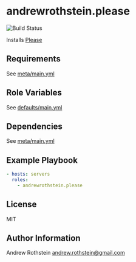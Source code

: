 andrewrothstein.please
=========
![Build Status](https://github.com/andrewrothstein/ansible-please/actions/workflows/build.yml/badge.svg)

Installs [Please](https://please.build/)

Requirements
------------

See [meta/main.yml](meta/main.yml)

Role Variables
--------------

See [defaults/main.yml](defaults/main.yml)

Dependencies
------------

See [meta/main.yml](meta/main.yml)

Example Playbook
----------------

```yml
- hosts: servers
  roles:
    - andrewrothstein.please
```

License
-------

MIT

Author Information
------------------

Andrew Rothstein <andrew.rothstein@gmail.com>
